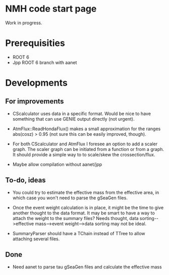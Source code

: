 NMH code start page
===================
Work in progress.

Prerequisities
==============
* ROOT 6
* Jpp ROOT 6 branch with aanet




Developments
============

For improvements
----------------

* CScalculator uses data in a specific format. Would be nice to have something that can use GENIE output directly (not urgent).

* AtmFlux::ReadHondaFlux() makes a small approximation for the ranges abs(cosz) > 0.95 (not sure this can be easily improved, though).

* For both CScalculator and AtmFlux I foresee an option to add a scaler graph. The scaler graph can be initiated from a function or from a graph. It should provide a simple way to to scale/skew the crossection/flux.

* Maybe allow compilation without aanet/jpp

To-do, ideas
------------

* You could try to estimate the effective mass from the effective area, in which case you won't need to parse the gSeaGen files.

* Once the event weight calculation is in place, it might be the time to give another thought to the data format. It may be smart to have a way to attach the weight to the summary files? Needs thought, data sorting-->effective mass-->event weight-->data sorting may not be ideal.

* SummaryParser should have a TChain instead of TTree to allow attaching several files.

Done
----

* Need aanet to parse tau gSeaGen files and calculate the effective mass